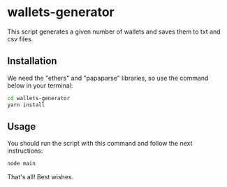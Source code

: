 # wallets-generator

This script generates a given number of wallets and saves them to txt and csv files.

## Installation

We need the "ethers" and "papaparse" libraries, so use the command below in your terminal:

```sh
cd wallets-generator
yarn install
```

## Usage

You should run the script with this command and follow the next instructions:

```sh
node main
```

That's all! Best wishes.
